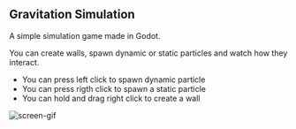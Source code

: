 ## Gravitation Simulation
A simple simulation game made in Godot.

You can create walls, spawn dynamic or static particles and watch how they interact.

* You can press left click to spawn dynamic particle
* You can press rigth click to spawn a static particle
* You can hold and drag right click to create a wall


![screen-gif](./showcase.gif)
